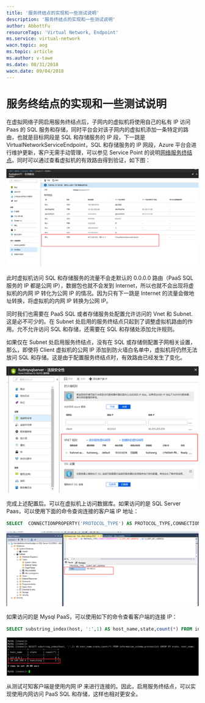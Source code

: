 ```yaml
---
title: '服务终结点的实现和一些测试说明'
description: '服务终结点的实现和一些测试说明'
author: AbbottFu
resourceTags: 'Virtual Network, Endpoint'
ms.service: virtual-network
wacn.topic: aog
ms.topic: article
ms.author: v-tawe
ms.date: 08/31/2018
wacn.date: 09/04/2018
---
```


# 服务终结点的实现和一些测试说明

在虚拟网络子网启用服务终结点后，子网内的虚拟机将使用自己的私有 IP 访问 Paas 的 SQL 服务和存储，同时平台会对该子网内的虚拟机添加一条特定的路由，也就是目标网段是 SQL 和存储服务的 IP 段，下一跳是 VirtualNetworkServiceEndpoint，SQL 和存储服务的 IP 网段，Azure 平台会进行维护更新，客户无需手动管理，可以参见 Service Point 的说明[网络服务终结点](https://docs.azure.cn/zh-cn/virtual-network/virtual-network-service-endpoints-overview)。同时可以通过查看虚拟机的有效路由得到验证，如下图：

![route](media/aog-virtual-network-endpoint-instruction/route.png)

此时虚拟机访问 SQL 和存储服务的流量不会走默认的 0.0.0.0 路由（PaaS SQL 服务的 IP 都是公网 IP），数据包也就不会发到 Internet，所以也就不会出现将虚拟机的内网 IP 转化为公网 IP 的情况。因为只有下一跳是 Internet 的流量会做地址转换，将虚拟机的内网 IP 转换为公网 IP。

同时我们也需要在 PaaS SQL 或者存储服务处配置允许访问的 Vnet 和 Subnet. 这是必不可少的。在 Subnet 处启用的服务终结点只起到了调整虚拟机路由的作用。允不允许访问 SQL 和存储，还需要在 SQL 和存储处添加允许规则。

如果仅在 Subnet 处启用服务终结点，没有在 SQL 或存储侧配置子网相关设置，那么，即使将 Client 虚拟机的公网 IP 添加到防火墙白名单中，虚拟机将仍然无法放问 SQL 和存储。这是由于配置服务终结点时，有效路由已经发生了变化。

![Service_endpoint](media/aog-virtual-network-endpoint-instruction/Service_endpoint.png)

完成上述配置后。可以在虚拟机上访问数据库。如果访问的是 SQL Server Paas，可以使用下面的命令查询连接的客户端 IP 地址：

```SQL
SELECT  CONNECTIONPROPERTY('PROTOCOL_TYPE') AS PROTOCOL_TYPE,CONNECTIONPROPERTY('CLIENT_NET_ADDRESS') AS CLIENT_NET_ADDRESS
```

![SQL_Server](media/aog-virtual-network-endpoint-instruction/SQL_Server.png)

如果访问的是 Mysql PaaS，可以使用如下的命令查看客户端的连接 IP：

```SQL
SELECT substring_index(host, ':',1) AS host_name,state,count(*) FROM information_schema.processlist GROUP BY state, host_name;
```

![mysql](media/aog-virtual-network-endpoint-instruction/mysql.png)

从测试可知客户端是使用内网 IP 来进行连接的。因此，启用服务终结点，可以实现使用内网访问 PaaS SQL 和存储，这样也相对更安全。

